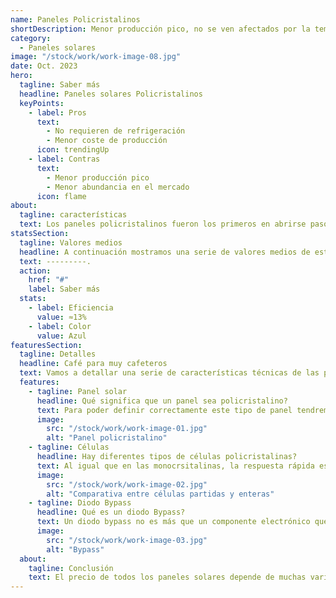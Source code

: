 ```yaml
---
name: Paneles Policristalinos
shortDescription: Menor producción pico, no se ven afectados por la temperatura.
category:
  - Paneles solares
image: "/stock/work/work-image-08.jpg"
date: Oct. 2023
hero:
  tagline: Saber más
  headline: Paneles solares Policristalinos
  keyPoints:
    - label: Pros
      text:
        - No requieren de refrigeración
        - Menor coste de producción
      icon: trendingUp
    - label: Contras
      text:
        - Menor producción pico
        - Menor abundancia en el mercado
      icon: flame
about:
  tagline: características
  text: Los paneles policristalinos fueron los primeros en abrirse paso en el mercado pero rápidamente fueron reemplazados por los paneles de tipo monocristalino debido a su mayor eficiencia, esto no signbifica que sean objetivamente peores, ya que ignoran el mayor problema de su contraparte, el calor excesivo y la falta de refrigeración. Estos paneles son idóneos para lugares poco ventilados y grandes horas de sol diarias.
statsSection:
  tagline: Valores medios
  headline: A continuación mostramos una serie de valores medios de este tipo de paneles.
  text: ---------.
  action:
    href: "#"
    label: Saber más
  stats:
    - label: Eficiencia
      value: ≈13%
    - label: Color
      value: Azul
featuresSection:
  tagline: Detalles
  headline: Café para muy cafeteros
  text: Vamos a detallar una serie de características técnicas de las placas solares que no están muy a la orden del día a la hora de seleccionar nuestro panel deseado. Por supuesto que no es necesario conocer estos términos o detalles para considerarse autoconsumidores de energía solar, solo queremos que las personas que estén interesadas en conocer a fondo este fantástico sector puedan disfrutar de esta información un poco más técnica de lo habitual.
  features:
    - tagline: Panel solar
      headline: Qué significa que un panel sea policristalino?
      text: Para poder definir correctamente este tipo de panel tendremos que compararlo con su hermano menor el panel monocristalino, como su nombre indica poli-cristalino hace referencia a que sus células estan formadas por varios (poli) fragmentos de silicio (cristal), a diferencia de su hermano cuyas células estarían formadas por un único cristal de silicio. Las obleas (células sin conductores) estan formadas a partir de lingotes de silicio fundido y enfriado lentamente.
      image:
        src: "/stock/work/work-image-01.jpg"
        alt: "Panel policristalino"
    - tagline: Células
      headline: Hay diferentes tipos de células policristalinas?
      text: Al igual que en las monocrsitalinas, la respuesta rápida es no. Se tratan las mismas células en mayor o menor medida, la diferencia está en el estado de las mismas, actualmente podemos encontrar paneles con células partidas o enteras/completas. Las células partidas son una innovación en la producción solar ya que ofrecen una mayor porducción de energía por metro cuadrado y a su vez una mayor resistencia a microroturas, esto contribuye a un mayor periodo de garantía por parte del fabricante y un menor tamaño para la misma potencia que un panel de células completas o enteras. El aumento de eficiencia de las células partidas se debe en parte a una mejor disipación del calor debido a su tamaño.
      image:
        src: "/stock/work/work-image-02.jpg"
        alt: "Comparativa entre células partidas y enteras"
    - tagline: Diodo Bypass
      headline: Qué es un diodo Bypass?
      text: Un diodo bypass no es más que un componente electrónico que secciona y permite el paso de corriente eléctrica. Las células están separadas en grupos, tanto las células como los grupos están conectados en serie, lo que significa que en caso de que una sola célula reciba sombra, el circuito quedaría abierto por lo que no produciría energía alguna, Estos diodos se colocan entre los grupos de células para que si una sola recibiera sombra el diodo permitiría la circulación de electrones excluyendo únicamente ese grupo y así poder seguir generando energía. Vamos a simular una situación real para poder entender mejor su funcionamiento, supongamos una autopista muy larga (circuito serie) separado por 3 tramos, si ocurre un accidente en el 2⁰ tramo los coches (electrones) del primer tramo no podrían acceder al 3⁰ y no podrán llegar a su destino, pero con unas carreteras generales (diodos bypass) que conecten cada uno de los tramos de autopista, podríamos desviar el tráfico para que los coches del primer tramos lleguen al 3⁰ y por ende a su destino. Esperamos que este simple ejemplo os haya podido ayudar a entender un poco mejor la utilidad de nuestros, ahora amigos, diodos bypass.
      image:
        src: "/stock/work/work-image-03.jpg"
        alt: "Bypass"
  about:
    tagline: Conclusión
    text: El precio de todos los paneles solares depende de muchas variantes además del tipo (monocristalino, policristalino), la marca, el número de células, si estas son partidas o no, el tamaño, el número de bypass instalados, la implementación de IA, la eficiencia, etc... Son algunas de las características que aumentarán o disminuirán el precio de nuestra placa. Tenemos que ser conscientes de que cada instalación fotovoltaica debe ser única y creada a medida de la propiedad a abastecer. Disponemos de una ubicación con muchas horas de sol al día y sin demasiadas corrientes de viento? Lo más seguro es que los paneles policristalinos sean los más adecuados para tu instalación.
---
```

